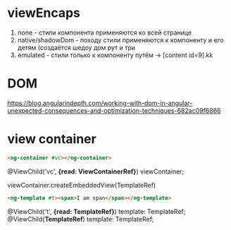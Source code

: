 
# viewEncaps
1) none - стили компонента применяются ко всей странице
2) native/shadowDom - походу стили применяются к компоненту и его детям (создаётся шедоу дом рут и три
3) emulated - стили только к компоненту путём -> [content id=9].kk

# DOM
https://blog.angularindepth.com/working-with-dom-in-angular-unexpected-consequences-and-optimization-techniques-682ac09f6866

# view container
```html
<ng-container #vc></ng-container>
```

@ViewChild('vc', **{read: ViewContainerRef}**) viewContainer;

viewContainer.createEmbeddedView(TemplateRef)

```html
<ng-template #t><span>I am span</span></ng-template>
```
@ViewChild('t', **{read: TemplateRef}**) template: TemplateRef;
@ViewChild(**TemplateRef**) template: TemplateRef;
